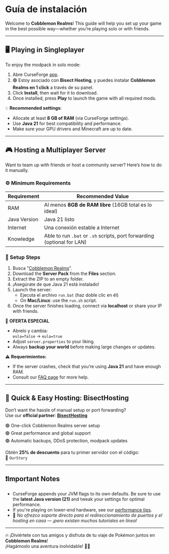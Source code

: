 # Guía de instalación

Welcome to **Cobblemon Realms**! This guide will help you set up your game in the best possible way—whether you’re playing solo or with friends.

---

## 🖥️ Playing in Singleplayer

To enjoy the modpack in solo mode:

1. Abre CurseForge [app](https://www.curseforge.com/download/app).
2. 🟢 Estoy asociado con **Bisect Hosting**, y puedes instalar **Cobblemon Realms en 1 click** a través de su panel.
3. Click **Install**, then wait for it to download.
4. Once installed, press **Play** to launch the game with all required mods.

💡 **Recommended settings**:

- Allocate at least **8 GB of RAM** (via CurseForge settings).
- Use **Java 21** for best compatibility and performance.
- Make sure your GPU drivers and Minecraft are up to date.

---

## 🎮 Hosting a Multiplayer Server

Want to team up with friends or host a community server? Here’s how to do it manually.

### ⚙️ Minimum Requirements

| Requirement  | Recommended Value                                                                          |
| ------------ | ------------------------------------------------------------------------------------------ |
| RAM          | Al menos **8GB de RAM libre** (16GB total es lo ideal)                  |
| Java Version | Java 21 listo                                                                              |
| Internet     | Una conexión estable a Internet                                                            |
| Knowledge    | Able to run `.bat` or `.sh` scripts, port forwarding (optional for LAN) |

### 🔧 Setup Steps

1. Busca "[Cobblemon Realms](https://www.curseforge.com/minecraft/modpacks/cobblemon-realms)".
2. Download the **Server Pack** from the **Files** section.
3. Extract the ZIP to an empty folder.
4. ¡Asegúrate de que Java 21 está instalado!
5. Launch the server:
   - Ejecuta el archivo `run.bat` (haz doble clic en él)
   - On **Mac/Linux**: use the `run.sh` script.
6. Once the server finishes loading, connect via **localhost** or share your IP with friends.

🎁 **OFERTA ESPECIAL**

- Abrelo y cambia:\
  `eula=false` → `eula=true`
- Adjust `server.properties` to your liking.
- Always **backup your world** before making large changes or updates.

⚠️ **Requerimientos:**

- If the server crashes, check that you’re using **Java 21** and have enough RAM.
- Consult our [FAQ page](../faq.md) for more help.

---

## 🎁 Quick & Easy Hosting: BisectHosting

Don’t want the hassle of manual setup or port forwarding?\
Use our **official partner**: [**BisectHosting**](https://bisecthosting.com/CobblemonRealms)

🟢 One-click Cobblemon Realms server setup\
🟢 Great performance and global support\
🟢 Automatic backups, DDoS protection, modpack updates

Obtén **25% de descuento** para tu primer servidor con el código:\
🧡 `OurStory`

---

## ❗️Important Notes

- CurseForge appends your JVM flags to its own defaults. Be sure to use the **latest Java version (21)** and tweak your settings for optimal performance.
- If you're playing on lower-end hardware, see our [performance tips](../faq.md#performance).
- :electric_plug: _No ofrezco soporte directo para el redireccionamiento de puertos y el hosting en casa — ¡pero existen muchos tutoriales en línea!_

---

🔥 ¡Diviértete con tus amigos y disfruta de tu viaje de Pokémon juntos en **Cobblemon Realms**!\
¡Hagámoslo una aventura inolvidable! 🧭✨
